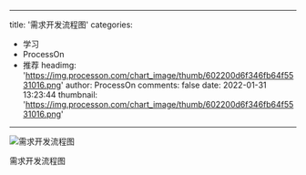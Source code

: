 
---
title: '需求开发流程图'
categories: 
 - 学习
 - ProcessOn
 - 推荐
headimg: 'https://img.processon.com/chart_image/thumb/602200d6f346fb64f5531016.png'
author: ProcessOn
comments: false
date: 2022-01-31 13:23:44
thumbnail: 'https://img.processon.com/chart_image/thumb/602200d6f346fb64f5531016.png'
---

<div>   
<img class="thumb" alt="需求开发流程图" src="https://img.processon.com/chart_image/thumb/602200d6f346fb64f5531016.png" referrerpolicy="no-referrer">
<p>需求开发流程图</p>  
</div>
            
